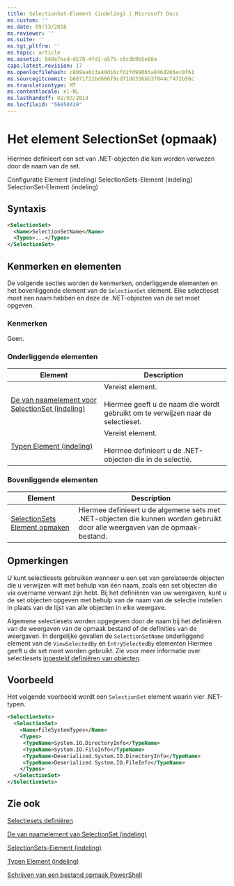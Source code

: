 ```yaml
---
title: SelectionSet-Element (indeling) | Microsoft Docs
ms.custom: ''
ms.date: 09/13/2016
ms.reviewer: ''
ms.suite: ''
ms.tgt_pltfrm: ''
ms.topic: article
ms.assetid: 848e7acd-d578-4fd1-a575-c0c3b9b5e68a
caps.latest.revision: 17
ms.openlocfilehash: c809aa6c3a40d16cfd2fd99065a846d265ec0f61
ms.sourcegitcommit: b6871f21bd666f9cd71dd336bb3f844cf472b56c
ms.translationtype: MT
ms.contentlocale: nl-NL
ms.lasthandoff: 02/03/2019
ms.locfileid: "56850419"
---
```

# <a name="selectionset-element-format"></a>Het element SelectionSet (opmaak)

Hiermee definieert een set van .NET-objecten die kan worden verwezen door de naam van de set.

Configuratie Element (indeling) SelectionSets-Element (indeling) SelectionSet-Element (indeling)

## <a name="syntax"></a>Syntaxis

```xml
<SelectionSet>
  <Name>SelectionSetName</Name>
  <Types>...</Types>
</SelectionSet>
```

## <a name="attributes-and-elements"></a>Kenmerken en elementen

De volgende secties worden de kenmerken, onderliggende elementen en het bovenliggende element van de `SelectionSet` element. Elke selectieset moet een naam hebben en deze de .NET-objecten van de set moet opgeven.

### <a name="attributes"></a>Kenmerken

Geen.

### <a name="child-elements"></a>Onderliggende elementen

|Element|Description|
|-------------|-----------------|
|[De van naamelement voor SelectionSet (indeling)](./name-element-for-selectionset-format.md)|Vereist element.<br /><br /> Hiermee geeft u de naam die wordt gebruikt om te verwijzen naar de selectieset.|
|[Typen Element (indeling)](./types-element-for-selectionset-format.md)|Vereist element.<br /><br /> Hiermee definieert u de .NET-objecten die in de selectie.|

### <a name="parent-elements"></a>Bovenliggende elementen

|Element|Description|
|-------------|-----------------|
|[SelectionSets Element opmaken](./selectionsets-element-format.md)|Hiermee definieert u de algemene sets met .NET-objecten die kunnen worden gebruikt door alle weergaven van de opmaak-bestand.|

## <a name="remarks"></a>Opmerkingen

U kunt selectiesets gebruiken wanneer u een set van gerelateerde objecten die u verwijzen wilt met behulp van één naam, zoals een set objecten die via overname verwant zijn hebt. Bij het definiëren van uw weergaven, kunt u de set objecten opgeven met behulp van de naam van de selectie instellen in plaats van de lijst van alle objecten in elke weergave.

Algemene selectiesets worden opgegeven door de naam bij het definiëren van de weergaven van de opmaak bestand of de definities van de weergaven. In dergelijke gevallen de `SelectionSetName` onderliggend element van de `ViewSelectedBy` en `EntrySelectedBy` elementen Hiermee geeft u de set moet worden gebruikt. Zie voor meer informatie over selectiesets [ingesteld definiëren van objecten](./defining-selection-sets.md).

## <a name="example"></a>Voorbeeld

Het volgende voorbeeld wordt een `SelectionSet` element waarin vier .NET-typen.

```xml
<SelectionSets>
  <SelectionSet>
    <Name>FileSystemTypes</Name>
    <Types>
     <TypeName>System.IO.DirectoryInfo</TypeName>
     <TypeName>System.IO.FileInfo</TypeName>
     <TypeName>Deserialized.System.IO.DirectoryInfo</TypeName>
     <TypeName>Deserialized.System.IO.FileInfo</TypeName>
    </Types>
  </SelectionSet>
</SelectionSets>
```

## <a name="see-also"></a>Zie ook

[Selectiesets definiëren](./defining-selection-sets.md)

[De van naamelement van SelectionSet (indeling)](./name-element-for-selectionset-format.md)

[SelectionSets-Element (indeling)](./selectionsets-element-format.md)

[Typen Element (indeling)](./types-element-for-selectionset-format.md)

[Schrijven van een bestand opmaak PowerShell](./writing-a-powershell-formatting-file.md)
